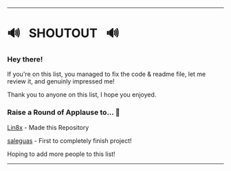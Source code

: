 ---------------------

# :loud_sound: &nbsp; SHOUTOUT &nbsp; :loud_sound:

### Hey there! 

If you're on this list, you managed to fix the code & readme file, let me review it, and genuinly impressed me!

Thank you to anyone on this list, I hope you enjoyed.

### Raise a Round of Applause to... :clap:

[Lin8x](www.github.com/lin8x) - Made this Repository

[saleguas](https://github.com/saleguas) - First to completely finish project!

Hoping to add more people to this list!

---------------------
